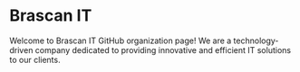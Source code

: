 # Brascan IT

Welcome to Brascan IT GitHub organization page! We are a technology-driven company dedicated to providing innovative and efficient IT solutions to our clients.
